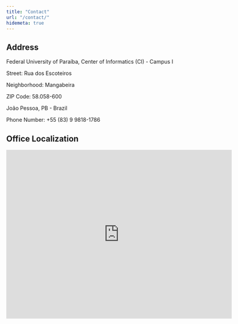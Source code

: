 ```yaml
---
title: "Contact"
url: "/contact/"
hidemeta: true
---
```


## Address

Federal University of Paraíba, Center of Informatics (CI) - Campus I

Street: Rua dos Escoteiros

Neighborhood: Mangabeira

ZIP Code: 58.058-600

João Pessoa, PB - Brazil

Phone Number: +55 (83) 9 9818-1786

## Office Localization

<iframe src="https://www.google.com/maps/embed?pb=!1m18!1m12!1m3!1d3958.6856974301368!2d-34.81978302500113!3d-7.1622871928423075!2m3!1f0!2f0!3f0!3m2!1i1024!2i768!4f13.1!3m3!1m2!1s0x7acc300395ef2d1%3A0x5cad05c1cf9b09e6!2sCentro%20de%20Inform%C3%A1tica%20-%20UFPB!5e0!3m2!1spt-BR!2sbr!4v1752205957255!5m2!1spt-BR!2sbr" width="600" height="450" style="border:0;" allowfullscreen="" loading="lazy" referrerpolicy="no-referrer-when-downgrade"></iframe>



